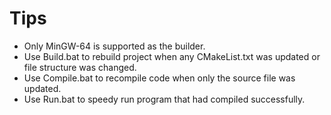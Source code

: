 # Tips
- Only MinGW-64 is supported as the builder.
- Use Build.bat to rebuild project when any CMakeList.txt was updated or file structure was changed.
- Use Compile.bat to recompile code when only the source file was updated.
- Use Run.bat to speedy run program that had compiled successfully.
